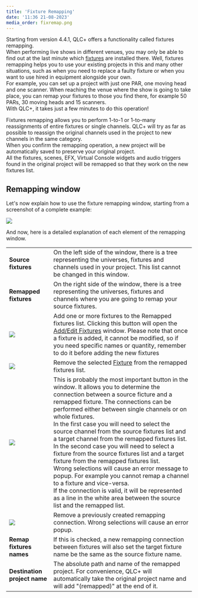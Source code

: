 ```yaml
---
title: 'Fixture Remapping'
date: '11:36 21-08-2023'
media_order: fixremap.png
---
```


Starting from version 4.4.1, QLC+ offers a functionality called fixtures remapping.  
When performing live shows in different venues, you may only be able to find out at the last minute which [fixtures](/basics/glossary-and-concepts#fixtures) are installed there. Well, fixtures remapping helps you to use your existing projects in this and many other situations, such as when you need to replace a faulty fixture or when you want to use hired in equipment alongside your own.  
For example, you can set up a project with just one PAR, one moving head and one scanner. When reaching the venue where the show is going to take place, you can remap your fixtures to those you find there, for example 50 PARs, 30 moving heads and 15 scanners.  
With QLC+, it takes just a few minutes to do this operation!  
  
Fixtures remapping allows you to perform 1-to-1 or 1-to-many reassignments of entire fixtures or single channels. QLC+ will try as far as possible to reassign the original channels used in the project to new channels in the same category.  
When you confirm the remapping operation, a new project will be automatically saved to preserve your original project.  
All the fixtures, scenes, EFX, Virtual Console widgets and audio triggers found in the original project will be remapped so that they work on the new fixtures list.  
  

Remapping window
----------------

Let's now explain how to use the fixture remapping window, starting from a screenshot of a complete example:  
  
![](../images/fixremap.png)  
  
And now, here is a detailed explanation of each element of the remapping window.

|     |     |
| --- | --- |
| **Source fixtures** | On the left side of the window, there is a tree representing the universes, fixtures and channels used in your project. This list cannot be changed in this window. |
| **Remapped fixtures** | On the right side of the window, there is a tree representing the universes, fixtures and channels where you are going to remap your source fixtures. |
| ![](/basics/edit_add.png) | Add one or more fixtures to the Remapped fixtures list. Clicking this button will open the [Add/Edit Fixtures](add-edit-fixtures) window. Please note that once a fixture is added, it cannot be modified, so if you need specific names or quantity, remember to do it before adding the new fixtures |
| ![](/basics/edit_remove.png) | Remove the selected [Fixture](/basics/glossary-and-concepts#fixtures) from the remapped fixtures list. |
| ![](/basics/remap.png) | This is probably the most important button in the window. It allows you to determine the connection between a source ficture and a remapped fixture. The connections can be performed either between single channels or on whole fixtures.  <br>In the first case you will need to select the source channel from the source fixtures list and a target channel from the remapped fixtures list.  <br>In the second case you will need to select a fixture from the source fixtures list and a target fixture from the remapped fixtures list.  <br>Wrong selections will cause an error message to popup. For example you cannot remap a channel to a fixture and vice-versa.  <br>If the connection is valid, it will be represented as a line in the white area between the source list and the remapped list. |
| ![](/basics/fileclose.png) | Remove a previously created remapping connection. Wrong selections will cause an error popup. |
| **Remap fixtures names** | If this is checked, a new remapping connection between fixtures will also set the target fixture name be the same as the source fixture name. |
| **Destination project name** | The absolute path and name of the remapped project. For convenience, QLC+ will automatically take the original project name and will add "(remapped)" at the end of it. |